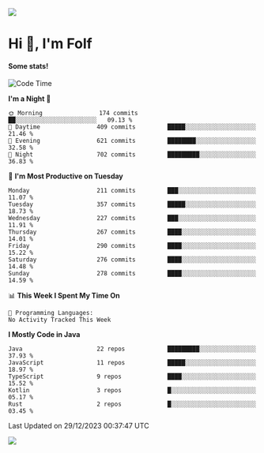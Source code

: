 <img src="https://komarev.com/ghpvc/?username=itsfolf"/>
<h1>Hi 👋, I'm Folf</h1>


#### Some stats!
<!--START_SECTION:waka-->
![Code Time](http://img.shields.io/badge/Code%20Time-2%2C075%20hrs%2058%20mins-blue)

**I'm a Night 🦉** 

```text
🌞 Morning                174 commits         ██░░░░░░░░░░░░░░░░░░░░░░░   09.13 % 
🌆 Daytime                409 commits         █████░░░░░░░░░░░░░░░░░░░░   21.46 % 
🌃 Evening                621 commits         ████████░░░░░░░░░░░░░░░░░   32.58 % 
🌙 Night                  702 commits         █████████░░░░░░░░░░░░░░░░   36.83 % 
```
📅 **I'm Most Productive on Tuesday** 

```text
Monday                   211 commits         ███░░░░░░░░░░░░░░░░░░░░░░   11.07 % 
Tuesday                  357 commits         █████░░░░░░░░░░░░░░░░░░░░   18.73 % 
Wednesday                227 commits         ███░░░░░░░░░░░░░░░░░░░░░░   11.91 % 
Thursday                 267 commits         ████░░░░░░░░░░░░░░░░░░░░░   14.01 % 
Friday                   290 commits         ████░░░░░░░░░░░░░░░░░░░░░   15.22 % 
Saturday                 276 commits         ████░░░░░░░░░░░░░░░░░░░░░   14.48 % 
Sunday                   278 commits         ████░░░░░░░░░░░░░░░░░░░░░   14.59 % 
```


📊 **This Week I Spent My Time On** 

```text
💬 Programming Languages: 
No Activity Tracked This Week
```

**I Mostly Code in Java** 

```text
Java                     22 repos            █████████░░░░░░░░░░░░░░░░   37.93 % 
JavaScript               11 repos            █████░░░░░░░░░░░░░░░░░░░░   18.97 % 
TypeScript               9 repos             ████░░░░░░░░░░░░░░░░░░░░░   15.52 % 
Kotlin                   3 repos             █░░░░░░░░░░░░░░░░░░░░░░░░   05.17 % 
Rust                     2 repos             █░░░░░░░░░░░░░░░░░░░░░░░░   03.45 % 
```




 Last Updated on 29/12/2023 00:37:47 UTC
<!--END_SECTION:waka-->
<a src="https://discord.com/users/1090088995976925305"><img src="https://lanyard-profile-readme.vercel.app/api/1090088995976925305"/></a></td> 
